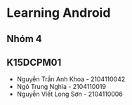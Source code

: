 # Learning Android <br>
## Nhóm 4 <br>
## K15DCPM01 <br>
- Nguyễn Trần Anh Khoa - 2104110042
- Ngô Trung Nghĩa - 2104110019
- Nguyễn Viết Long Sơn - 2104110006
